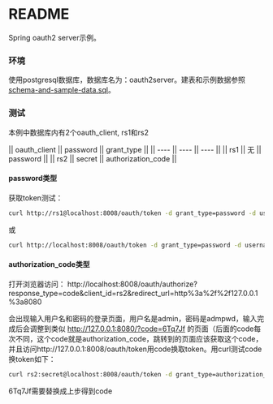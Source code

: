 README
===================

Spring oauth2 server示例。

### 环境

使用postgresql数据库，数据库名为：oauth2server。建表和示例数据参照[schema-and-sample-data.sql](schema-and-sample-data.sql)。

### 测试
本例中数据库内有2个oauth_client, rs1和rs2

|| oauth_client || password || grant_type ||
|| ---- || ---- || ---- ||
|| rs1 || 无 || password ||
|| rs2 || secret || authorization_code ||

#### password类型

获取token测试：

```Bash
curl http://rs1@localhost:8008/oauth/token -d grant_type=password -d username=admin -d password=admpwd
```

或

```Bash
curl http://localhost:8008/oauth/token -d grant_type=password -d username=admin -d password=admpwd -d client_id=rs1 -d client_secret=
```

#### authorization_code类型
打开浏览器访问：
http://localhost:8008/oauth/authorize?response_type=code&client_id=rs2&amp;redirect_url=http%3a%2f%2f127.0.0.1%3a8080

会出现输入用户名和密码的登录页面，用户名是admin，密码是admpwd，输入完成后会调整到类似 http://127.0.0.1:8080/?code=6Tq7Jf 的页面（后面的code每次不同，这个code就是authorization_code，跳转到的页面应该获取这个code，并且访问http://127.0.0.1:8008/oauth/token用code换取token。用curl测试code换token如下：

```Bash
curl rs2:secret@localhost:8008/oauth/token -d grant_type=authorization_code  -d code=6Tq7Jf
```
6Tq7Jf需要替换成上步得到code


